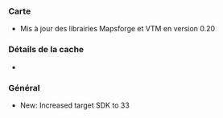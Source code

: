 ### Carte
- Mis à jour des librairies Mapsforge et VTM en version 0.20

### Détails de la cache
-

### Général
- New: Increased target SDK to 33
